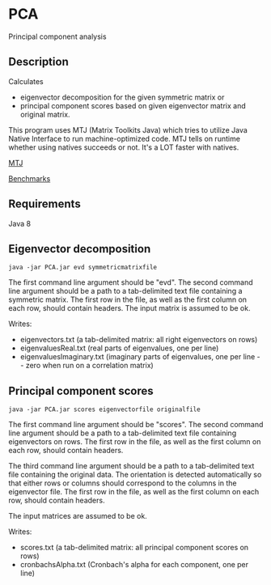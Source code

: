 # PCA
Principal component analysis

## Description

Calculates

* eigenvector decomposition for the given symmetric matrix or
* principal component scores based on given eigenvector matrix and original
matrix.

This program uses MTJ (Matrix Toolkits Java) which tries to utilize Java
Native Interface to run machine-optimized code. MTJ tells on runtime whether
using natives succeeds or not. It's a LOT faster with natives.

[MTJ](https://github.com/fommil/matrix-toolkits-java/)

[Benchmarks](http://lessthanoptimal.github.io/Java-Matrix-Benchmark/runtime/2013_10_Corei7v2600/)

## Requirements

Java 8

## Eigenvector decomposition

```
java -jar PCA.jar evd symmetricmatrixfile
```

The first command line argument should be "evd". The second command line
argument should be a path to a tab-delimited text file containing a symmetric
matrix. The first row in the file, as well as the first column on each row,
should contain headers. The input matrix is assumed to be ok.

Writes:

* eigenvectors.txt (a tab-delimited matrix: all right eigenvectors on rows)
* eigenvaluesReal.txt (real parts of eigenvalues, one per line)
* eigenvaluesImaginary.txt (imaginary parts of eigenvalues, one per line -- zero when run on a correlation matrix)

## Principal component scores

```
java -jar PCA.jar scores eigenvectorfile originalfile
```

The first command line argument should be "scores". The second command line
argument should be a path to a tab-delimited text file containing
eigenvectors on rows. The first row in the file, as well as the first column
on each row, should contain headers.

The third command line argument should be a path to a tab-delimited text file
containing the original data. The orientation is detected automatically so
that either rows or columns should correspond to the columns in the
eigenvector file. The first row in the file, as well as the first column on
each row, should contain headers.

The input matrices are assumed to be ok.

Writes:

* scores.txt (a tab-delimited matrix: all principal component scores on rows)
* cronbachsAlpha.txt (Cronbach's alpha for each component, one per line)
